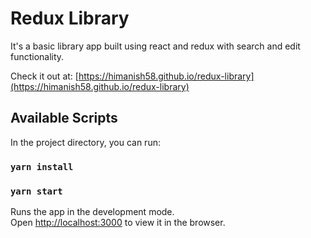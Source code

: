 # **Redux Library**

It's a basic library app built using react and redux with search and edit functionality.

Check it out at: [https://himanish58.github.io/redux-library](https://himanish58.github.io/redux-library)

## Available Scripts

In the project directory, you can run:

### `yarn install`

### `yarn start`

Runs the app in the development mode.<br />
Open [http://localhost:3000](http://localhost:3000) to view it in the browser.
